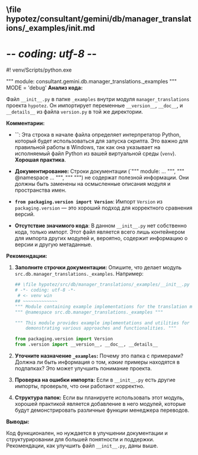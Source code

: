 ## \file hypotez/consultant/gemini/db/manager_translations/_examples/__init__.md
# -*- coding: utf-8 -*-
#! venv/Scripts/python.exe

""" module: consultant.gemini.db.manager_translations._examples """
MODE = 'debug'
**Анализ кода:**

Файл `__init__.py` в папке `_examples` внутри модуля `manager_translations` проекта `hypotez`. Он импортирует переменные `__version__`, `__doc__`, и `__details__` из файла `version.py` в той же директории.

**Комментарии:**

* **``**: Эта строка в начале файла определяет интерпретатор Python, который будет использоваться для запуска скрипта. Это важно для правильной работы в Windows, так как она указывает на исполняемый файл Python из вашей виртуальной среды (`venv`).  **Хорошая практика**.

* **Документирование:**  Строки документации (`""" module: ... """, """ @namespace ... """, """ """) не содержат полезной информации.  Они должны быть заменены на осмысленные описания модуля и пространства имен.

* **`from packaging.version import Version`**:  Импорт `Version` из `packaging.version`  — это хороший подход для корректного сравнения версий.

* **Отсутствие значимого кода**:  В данном `__init__.py` нет собственно кода, только импорт.  Этот файл является всего лишь контейнером для импорта других модулей и, вероятно, содержит информацию о версии и другую метаданные.

**Рекомендации:**

1. **Заполните строчки документации:** Опишите, что делает модуль `src.db.manager_translations._examples`. Например:
   ```python
   ## \file hypotez/src/db/manager_translations/_examples/__init__.py
   # -*- coding: utf-8 -*-
    # <- venv win
   ## ~~~~~~~~~~~~~
   """ Module containing example implementations for the translation manager. """
   """ @namespace src.db.manager_translations._examples """

   """ This module provides example implementations and utilities for the translation manager, 
       demonstrating various approaches and functionalities. """

   from packaging.version import Version
   from .version import __version__, __doc__, __details__
   ```

2. **Уточните назначение `_examples`:**  Почему это папка с примерами? Должна ли быть информация о том, *какие* примеры находятся в подпапках?  Это может улучшить понимание проекта.

3. **Проверка на ошибки импорта:**  Если в `__init__.py` есть другие импорты, проверьте, что они работают корректно.

4. **Структура папок:**  Если вы планируете использовать этот модуль, хорошей практикой является добавление в него модулей, которые будут демонстрировать различные функции менеджера переводов.

**Выводы:**

Код функционален, но нуждается в улучшении документации и структурировании для большей понятности и поддержки.  Рекомендации, как улучшить файл `__init__.py`, даны выше.
